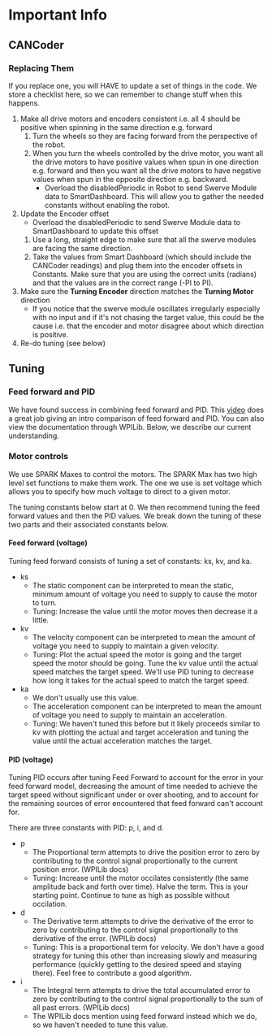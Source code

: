 # Important Info

## CANCoder
### Replacing Them
If you replace one, you will HAVE to update a set of things in the code. We store a checklist here, so we can remember to change stuff when this happens.
1. Make all drive motors and encoders consistent i.e. all 4 should be positive when spinning in the same direction e.g. forward
    1. Turn the wheels so they are facing forward from the perspective of the robot.
    2. When you turn the wheels controlled by the drive motor, you want all the drive motors to have positive values when spun in one direction e.g. forward and then you want all the drive motors to have negative values when spun in the opposite direction e.g. backward.
        * Overload the disabledPeriodic in Robot to send Swerve Module data to SmartDashboard. This will allow you to gather the needed constants without enabling the robot.
2. Update the Encoder offset
    * Overload the disabledPeriodic to send Swerve Module data to SmartDashboard to update this offset
    1. Use a long, straight edge to make sure that all the swerve modules are facing the same direction.
    2. Take the values from Smart Dashboard (which should include the CANCoder readings) and plug them into the encoder offsets in Constants. Make sure that you are using the correct units (radians) and that the values are in the correct range (-PI to PI).
3. Make sure the **Turning Encoder** direction matches the **Turning Motor** direction
    * If you notice that the swerve module oscillates irregularly especially with no input and if it's not chasing the target value, this could be the cause i.e. that the encoder and motor disagree about which direction is positive.
4. Re-do tuning (see below)
## Tuning
### Feed forward and PID
We have found success in combining feed forward and PID. This [video](https://youtu.be/FW_ay7K4jPE?si=0itqxVwz7ds_SQRs) does a great job giving an intro comparison of feed forward and PID. You can also view the documentation through WPILib. Below, we describe our current understanding.

### Motor controls
We use SPARK Maxes to control the motors. The SPARK Max has two high level set functions to make them work. The one we use is set voltage which allows you to specify how much voltage to direct to a given motor.

The tuning constants below start at 0. We then recommend tuning the feed forward values and then the PID values. We break down the tuning of these two parts and their associated constants below.

#### Feed forward (voltage)
Tuning feed forward consists of tuning a set of constants: ks, kv, and ka.
* ks
    * The static component can be interpreted to mean the static, minimum amount of voltage you need to supply to cause the motor to turn.
    * Tuning: Increase the value until the motor moves then decrease it a little.
* kv
    * The velocity component can be interpreted to mean the amount of voltage you need to supply to maintain a given velocity.
    * Tuning: Plot the actual speed the motor is going and the target speed the motor should be going. Tune the kv value until the actual speed matches the target speed. We'll use PID tuning to decrease how long it takes for the actual speed to match the target speed.
* ka
    * We don't usually use this value.
    * The acceleration component can be interpreted to mean the amount of voltage you need to supply to maintain an acceleration.
    * Tuning: We haven't tuned this before but it likely proceeds similar to kv with plotting the actual and target acceleration and tuning the value until the actual acceleration matches the target.

#### PID (voltage)
Tuning PID occurs after tuning Feed Forward to account for the error in your feed forward model, decreasing the amount of time needed to achieve the target speed without significant under or over shooting, and to account for the remaining sources of error encountered that feed forward can't account for.

There are three constants with PID: p, i, and d.
* p
    * The Proportional term attempts to drive the position error to zero by contributing to the control signal proportionally to the current position error. (WPILib docs)
    * Tuning: Increase until the motor occilates consistently (the same amplitude back and forth over time). Halve the term. This is your starting point. Continue to tune as high as possible without occilation.
* d
    * The Derivative term attempts to drive the derivative of the error to zero by contributing to the control signal proportionally to the derivative of the error. (WPILib docs)
    * Tuning: This is a proportional term for velocity. We don't have a good strategy for tuning this other than increasing slowly and measuring performance (quickly getting to the desired speed and staying there). Feel free to contribute a good algorithm.
* i
    * The Integral term attempts to drive the total accumulated error to zero by contributing to the control signal proportionally to the sum of all past errors. (WPILib docs)
    * The WPILib docs mention using feed forward instead which we do, so we haven't needed to tune this value.
